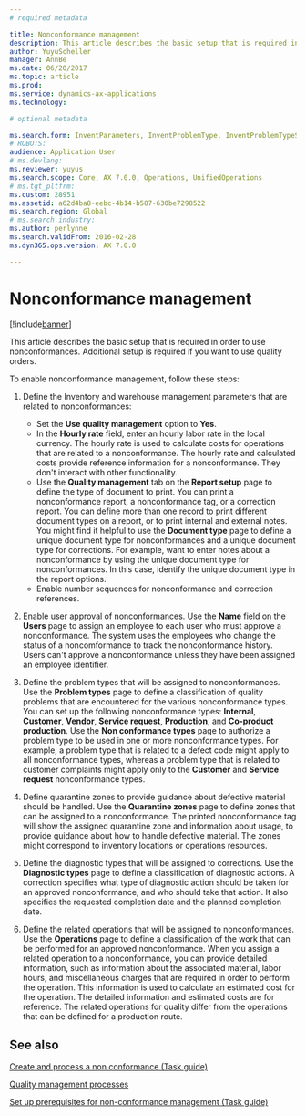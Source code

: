 ```yaml
---
# required metadata

title: Nonconformance management
description: This article describes the basic setup that is required in order to use nonconformances. Additional setup is required if you want to use quality orders. 
author: YuyuScheller
manager: AnnBe
ms.date: 06/20/2017
ms.topic: article
ms.prod: 
ms.service: dynamics-ax-applications
ms.technology: 

# optional metadata

ms.search.form: InventParameters, InventProblemType, InventProblemTypeSetup, InventQuarantineZone, InventTestDiagnosticType, InventTestReportSetup, SysUserManagement
# ROBOTS: 
audience: Application User
# ms.devlang: 
ms.reviewer: yuyus
ms.search.scope: Core, AX 7.0.0, Operations, UnifiedOperations
# ms.tgt_pltfrm: 
ms.custom: 28951
ms.assetid: a62d4ba8-eebc-4b14-b587-630be7298522
ms.search.region: Global
# ms.search.industry: 
ms.author: perlynne
ms.search.validFrom: 2016-02-28
ms.dyn365.ops.version: AX 7.0.0

---
```


# Nonconformance management

[!include[banner](../includes/banner.md)]


This article describes the basic setup that is required in order to use nonconformances. Additional setup is required if you want to use quality orders. 

To enable nonconformance management, follow these steps:

1.  Define the Inventory and warehouse management parameters that are related to nonconformances:
    -   Set the **Use quality management** option to **Yes**.
    -   In the **Hourly rate** field, enter an hourly labor rate in the local currency. The hourly rate is used to calculate costs for operations that are related to a nonconformance. The hourly rate and calculated costs provide reference information for a nonconformance. They don't interact with other functionality.
    -   Use the **Quality management** tab on the **Report setup** page to define the type of document to print. You can print a nonconformance report, a nonconformance tag, or a correction report. You can define more than one record to print different document types on a report, or to print internal and external notes. You might find it helpful to use the **Document type** page to define a unique document type for nonconformances and a unique document type for corrections. For example, want to enter notes about a nonconformance by using the unique document type for nonconformances. In this case, identify the unique document type in the report options.
    -   Enable number sequences for nonconformance and correction references.

2.  Enable user approval of nonconformances. Use the **Name** field on the **Users** page to assign an employee to each user who must approve a nonconformance. The system uses the employees who change the status of a noncomformance to track the nonconformance history. Users can't approve a nonconformance unless they have been assigned an employee identifier.
3.  Define the problem types that will be assigned to nonconformances. Use the **Problem types** page to define a classification of quality problems that are encountered for the various nonconformance types. You can set up the following nonconformance types: **Internal**, **Customer**, **Vendor**, **Service request**, **Production**, and **Co-product production**. Use the **Non conformance types** page to authorize a problem type to be used in one or more nonconformance types. For example, a problem type that is related to a defect code might apply to all nonconformance types, whereas a problem type that is related to customer complaints might apply only to the **Customer** and **Service request** nonconformance types.
4.  Define quarantine zones to provide guidance about defective material should be handled. Use the **Quarantine zones** page to define zones that can be assigned to a nonconformance. The printed nonconformance tag will show the assigned quarantine zone and information about usage, to provide guidance about how to handle defective material. The zones might correspond to inventory locations or operations resources.
5.  Define the diagnostic types that will be assigned to corrections. Use the **Diagnostic types** page to define a classification of diagnostic actions. A correction specifies what type of diagnostic action should be taken for an approved nonconformance, and who should take that action. It also specifies the requested completion date and the planned completion date.
6.  Define the related operations that will be assigned to nonconformances. Use the **Operations** page to define a classification of the work that can be performed for an approved nonconformance. When you assign a related operation to a nonconformance, you can provide detailed information, such as information about the associated material, labor hours, and miscellaneous charges that are required in order to perform the operation. This information is used to calculate an estimated cost for the operation. The detailed information and estimated costs are for reference. The related operations for quality differ from the operations that can be defined for a production route.


See also
--------

[Create and process a non conformance (Task guide)](https://ax.help.dynamics.com/en/wiki/create-and-process-a-nonconformance/)

[Quality management processes](quality-management-processes.md)

[Set up prerequisites for non-conformance management (Task guide)](https://ax.help.dynamics.com/en/wiki/set-up-prequisites-for-nonconformance-management/)



